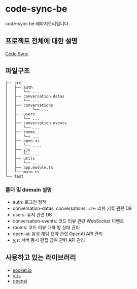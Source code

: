 # code-sync-be

code-sync be 레파지토리입니다.

## 프로젝트 전체에 대한 설명

[Code Sync](https://github.com/jungle-6-3)

## 파일구조

```
├── src
│   ├── auth
│   │   └── ...
│   ├── conversation-datas
│   │   └── ...
│   ├── conversations
│   │       └── ...
│   ├── users
│   │   └── ...
│   ├── conversation-events
│   │   └── ...
│   ├── rooms
│   │   └── ...
│   ├── open-ai
│   │   └── ....
│   ├── yjs
│   │   └── ...
│   ├── utils
│   │   └── ...
│   ├── app.module.ts
│   └── main.ts
└── test
```

### 폴더 및 domain 설명

- auth: 로그인 정책
- conversation-datas, conversations: 코드 리뷰 기록 관련 DB 
- users: 유저 관련 DB 
- conversation-events: 코드 리뷰 관련 WebSocket 이벤트
- rooms: 코드 리뷰 대화 방 상태 관리
- open-ai: 음성 채팅 요약 관련 OpenAI API 관리
- yjs: 서버 동시 편집 참여 관련 API 관리


## 사용하고 있는 라이브러리

- [socket.io](https://socket.io/)
- [y-js](https://github.com/yjs/yjs)
- [openai](https://github.com/openai/openai-node)

